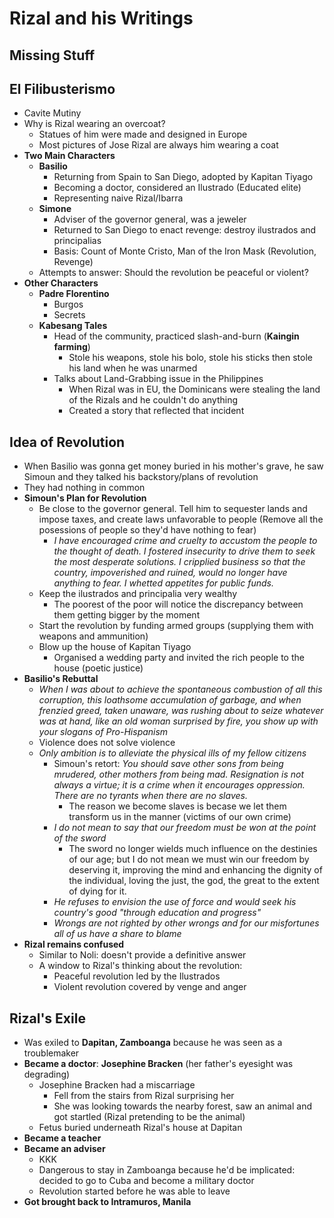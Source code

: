 # Rizal and his Writings

## Missing Stuff

## El Filibusterismo
* Cavite Mutiny
* Why is Rizal wearing an overcoat?
  * Statues of him were made and designed in Europe
  * Most pictures of Jose Rizal are always him wearing a coat
* **Two Main Characters**
  * **Basilio**
    * Returning from Spain to San Diego, adopted by Kapitan Tiyago
    * Becoming a doctor, considered an Ilustrado (Educated elite)
    * Representing naive Rizal/Ibarra
  * **Simone**
    * Adviser of the governor general, was a jeweler
    * Returned to San Diego to enact revenge: destroy ilustrados and principalias
    * Basis: Count of Monte Cristo, Man of the Iron Mask (Revolution, Revenge)
  * Attempts to answer: Should the revolution be peaceful or violent?
* **Other Characters**
  * **Padre Florentino**
    * Burgos
    * Secrets
  * **Kabesang Tales**
    * Head of the community, practiced slash-and-burn (**Kaingin farming**)
      * Stole his weapons, stole his bolo, stole his sticks then stole his land when he was unarmed
    * Talks about Land-Grabbing issue in the Philippines
      * When Rizal was in EU, the Dominicans were stealing the land of the Rizals and he couldn't do anything
      * Created a story that reflected that incident

## Idea of Revolution
* When Basilio was gonna get money buried in his mother's grave, he saw Simoun and they talked his backstory/plans of revolution
* They had nothing in common
* **Simoun's Plan for Revolution**
  * Be close to the governor general. Tell him to sequester lands and impose taxes, and create laws unfavorable to people (Remove all the posessions of people so they'd have nothing to fear)
    * *I have encouraged crime and cruelty to accustom the people to the thought of death. I fostered insecurity to drive them to seek the most desperate solutions. I cripplied business so that the country, impoverished and ruined, would no longer have anything to fear. I whetted appetites for public funds.*
  * Keep the ilustrados and principalia very wealthy
    * The poorest of the poor will notice the discrepancy between them getting bigger by the moment
  * Start the revolution by funding armed groups (supplying them with weapons and ammunition)
  * Blow up the house of Kapitan Tiyago
    * Organised a wedding party and invited the rich people to the house (poetic justice)
* **Basilio's Rebuttal**
  * *When I was about to achieve the spontaneous combustion of all this corruption, this loathsome accumulation of garbage, and when frenzied greed, taken unaware, was rushing about to seize whatever was at hand, like an old woman surprised by fire, you show up with your slogans of Pro-Hispanism*
  * Violence does not solve violence
  * *Only ambition is to alleviate the physical ills of my fellow citizens*
    * Simoun's retort: *You should save other sons from being mrudered, other mothers from being mad. Resignation is not always a virtue; it is a crime when it encourages oppression. There are no tyrants when there are no slaves.*
      * The reason we become slaves is becase we let them transform us in the manner (victims of our own crime)
    * *I do not mean to say that our freedom must be won at the point of the sword*
      * The sword no longer wields much influence on the destinies of our age; but I do not mean we must win our freedom by deserving it, improving the mind and enhancing the dignity of the individual, loving the just, the god, the great to the extent of dying for it.
    * *He refuses to envision the use of force and would seek his country's good "through education and progress"*
    * *Wrongs are not righted by other wrongs and for our misfortunes all of us have a share to blame*
* **Rizal remains confused**
  * Similar to Noli: doesn't provide a definitive answer
  * A window to Rizal's thinking about the revolution:
    * Peaceful revolution led by the Ilustrados
    * Violent revolution covered by venge and anger

## Rizal's Exile
* Was exiled to **Dapitan, Zamboanga** because he was seen as a troublemaker
* **Became a doctor**: **Josephine Bracken** (her father's eyesight was degrading)
  * Josephine Bracken had a miscarriage
    * Fell from the stairs from Rizal surprising her
    * She was looking towards the nearby forest, saw an animal and got startled (Rizal pretending to be the animal)
  * Fetus buried underneath Rizal's house at Dapitan
* **Became a teacher**
* **Became an adviser**
  * KKK
  * Dangerous to stay in Zamboanga because he'd be implicated: decided to go to Cuba and become a military doctor
  * Revolution started before he was able to leave
* **Got brought back to Intramuros, Manila**